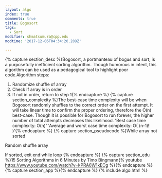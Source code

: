 ```yaml
---
layout: algo
index: true
comments: true
title: Bogosort
tags:
  - Sort
modifier: shmatsumura@cpp.edu
modtime: '2017-12-06T04:34:20.209Z'

---
```

{% capture section_desc %}Bogosort, a portmanteau of bogus and sort, is a purposefully inefficient sorting algorithm.  Though humorous in intent, this algorithm can be used as a pedagogical tool to highlight poor code.Algorithm steps:
1.	Randomize shuffle of array
2.	Check if array is in order
3.	If not in order, return to step 1{% endcapture %}
{% capture section_complexity %}The best-case time complexity will be when Bogosort randomly shuffles to the correct order on the first attempt.  It will take linear time to confirm the proper ordering, therefore the O(n) best-case.  Though it is possible for Bogosort to run forever, the higher number of total attempts decreases this likelihood.
'Best case time complexity: O(n)'
'Average and worst case time complexity: O( (n-1)! )'{% endcapture %}
{% capture section_pseudocode %}While array not sorted

Random shuffle array

If sorted, exit end while loop
{% endcapture %}
{% capture section_edu %}15 Sorting Algorithms in 6 Minutes
by Timo Bingmann{% youtube https://www.youtube.com/watch?v=kPRA0W1kECg %}{% endcapture %}
{% capture section_app %}{% endcapture %}
{% include algo.html %}